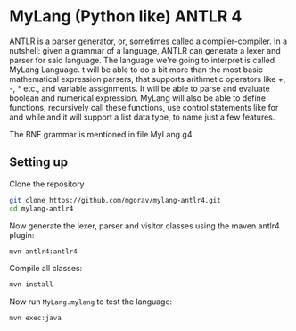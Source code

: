 # MyLang (Python like) ANTLR 4

ANTLR is a  parser generator, or, sometimes called a compiler-compiler. In a nutshell: given a grammar of a language, ANTLR can generate a lexer and parser for said language.
The language we're going to interpret is called MyLang Language. t will be able to do a bit more than the most basic mathematical expression parsers, that supports arithmetic operators like +, -, * etc., and variable assignments. It will be able to parse and evaluate boolean and numerical expression. MyLang will also be able to define functions, recursively call these functions, use control statements like for and while and it will support a list data type, to name just a few features.

The BNF grammar is mentioned in file MyLang.g4


## Setting up

Clone the repository

```bash
git clone https://github.com/mgorav/mylang-antlr4.git
cd mylang-antlr4
```

Now generate the lexer, parser and visitor classes using the maven antlr4 plugin:

```bash
mvn antlr4:antlr4
```

Compile all classes:

```bash
mvn install
```

Now run `MyLang.mylang` to test the language:

```bash
mvn exec:java
```

